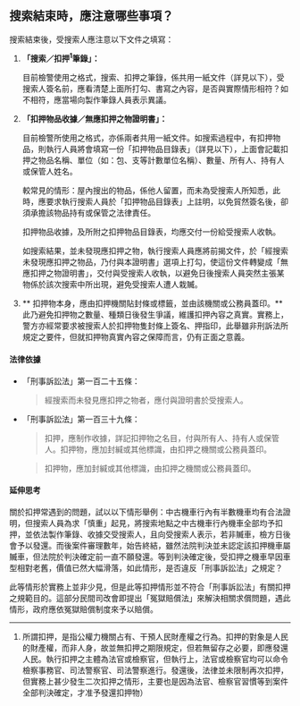 ## 搜索結束時，應注意哪些事項？

搜索結束後，受搜索人應注意以下文件之填寫：

1. **「搜索／扣押<sup>1</sup>筆錄」：**

   目前檢警使用之格式，搜索、扣押之筆錄，係共用一紙文件（詳見以下），受搜索人簽名前，應看清楚上面所打勾、書寫之內容，是否與實際情形相符？如不相符，應當場向製作筆錄人員表示異議。

2. **「扣押物品收據／無應扣押之物證明書」：**

   目前檢警所使用之格式，亦係兩者共用一紙文件。如搜索過程中，有扣押物品，則執行人員將會填寫一份「扣押物品目錄表」（詳見以下），上面會記載扣押之物品名稱、單位（如：包、支等計數單位名稱）、數量、所有人、持有人或保管人姓名。

   較常見的情形：屋內搜出的物品，係他人留置，而未為受搜索人所知悉，此時，應要求執行搜索人員於「扣押物品目錄表」上註明，以免貿然簽名後，卻須承擔該物品持有或保管之法律責任。

   扣押物品收據，及所附之扣押物品目錄表，均應交付一份給受搜索人收執。

   如搜索結果，並未發現應扣押之物，執行搜索人員應將前揭文件，於「經搜索未發現應扣押之物品，乃付與本證明書」選項上打勾，使這份文件轉變成「無應扣押之物證明書」，交付與受搜索人收執，以避免日後搜索人員突然主張某物係於該次搜索中所出現，避免受搜索人遭人栽贓。

3. ** 扣押物本身，應由扣押機關貼封條或標籤，並由該機關或公務員蓋印。** 此乃避免扣押物之數量、種類日後發生爭議，維護扣押內容之真實。實務上，警方亦經常要求被搜索人於扣押物隻封條上簽名、押指印，此舉雖非刑訴法所規定之要件，但就扣押物真實內容之保障而言，仍有正面之意義。


#### 法律依據

* 「刑事訴訟法」第一百二十五條：

   > 經搜索而未發見應扣押之物者，應付與證明書於受搜索人。

* 「刑事訴訟法」第一百三十九條：

   > 扣押，應制作收據，詳記扣押物之名目，付與所有人、持有人或保管人。扣押物，應加封緘或其他標識，由扣押之機關或公務員蓋印。

   > 扣押物，應加封緘或其他標識，由扣押之機關或公務員蓋印。

#### 延伸思考

關於扣押常遇到的問題，試以以下情形舉例：中古機車行內有半數機車均有合法證明，但搜索人員為求「慎重」起見，將搜索地點之中古機車行內機車全部均予扣押，並依法製作筆錄、收據交受搜索人，且向受搜索人表示，若非贓車，檢方日後會予以發還。而後案件審理數年，始告終結，雖然法院判決並未認定該扣押機車屬贓車，但法院於判決確定前一直不願發還。等到判決確定後，受扣押之機車早因車型相對老舊，價值已然大幅滑落，如此情形，是否違反「刑事訴訟法」之規定？

此等情形於實務上並非少見，但是此等扣押情形並不符合「刑事訴訟法」有關扣押之規範目的。這部分民間司改會即提出「冤獄賠償法」來解決相關求償問題，遇此情形，政府應依冤獄賠償制度來予以賠償。

---

1. 所謂扣押，是指公權力機關占有、干預人民財產權之行為。扣押的對象是人民的財產權，而非人身，故並無扣押之期限規定，但若無留存之必要，即應發還人民。執行扣押之主體為法官或檢察官，但執行上，法官或檢察官均可以命令檢察事務官、司法警察官、司法警察進行。發還後，法律並未限制再次扣押，但實務上甚少發生二次扣押之情形，主要也是因為法官、檢察官習慣等到案件全部判決確定，才准予發還扣押物）
